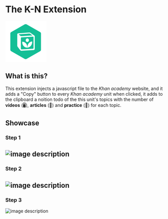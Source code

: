 
# The K-N Extension 

![image description](./Icons//icon-active-128.png) 

## What is this?
This extension injects a javascript file to the *Khan academy* website, and it adds a "Copy" button to every *Khan academy* unit when clicked, it adds to the clipboard a noition todo of the this unit's topics with the number of **videos** (🖥️), **articles** (📖) and **practice** (📝) for each topic.

## Showcase
### Step 1
![image description](https://cdn.discordapp.com/attachments/499522799396847616/981808295096508416/unknown.png)
----
### Step 2
![image description](https://cdn.discordapp.com/attachments/499522799396847616/981808685468758026/unknown.png)
---
### Step 3
![image description](https://cdn.discordapp.com/attachments/499522799396847616/981808902175883294/unknown.png)
